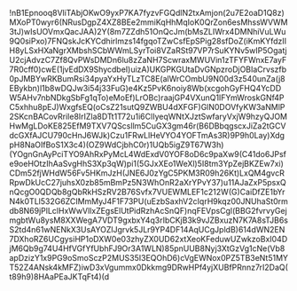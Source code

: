 !nB1Epnooq8VliTAbjOKwO9yxP7KA7fyzvFGQdlN2txAmjon(2u7E2oaD1Q8z)MXoPT0wyr6(NRusDgpZ4XZ8BEe2mmiKqHhMqIoK0QrZon6esMhssWVWM3tJ)wIsUOVmxQacJAA)2Y(8m7ZZdh51OnQcJm(bMsZLIWrx4DMNhiVuLWu9Q0siPxo)7FNQskJcKYCdhirlmzs14fgqoTZwCsfEpSPig28sfDoZ(iKmKYfdzIIH8yLSxHXaNgrXMbshSCbWWmLSyrToi8VZaRSt97VP7rSuKYNv5wIP5OgatjU2cjAdvzC7Zf8QvPWsDMDn6lu8zZaNH7ScwraxMWUVin1zTFYFWnxE7ayF7R0cff0)cwE(1jvEdDX9ShycdbeI)uizA)UKGPKGUtaDvGNpzroDjOBIaCrvszfb0pJMBYwRKBumRsi34pyaYxHyTLzTC8E(alWrCOmbU9N00d3z540unZa(j8EBykbn)l1b8wDQJw3i54j33FuG)e4Kz5PvK6noiy8Wb(xcgohGyFHQ4YcDDW5AHv7nbNDkgSbFg1qTo)eMoEf)LrOBc)raajGP4VXunQ1IFYmWroskGNf4PC5xhhu8pEJ)WxgfsEQ(oCsZ21sutQ9ZWBU4dXFGF)GlN0DOVfyKW3aNMlP2SKcnBACovRrile8IrIZla8DTt1T72u1i6ClIyeqWNtXJztSwfaryVxjW9hzyQJOMHwMgLDoKE825EfM9TXV7QScsllm5CuGX3gm46r(B6DBbqgscxJiZa2tGCVdcGXfAJCU790cHnJ6WJk)Czu1FRwLlHeVYO4YOFTmAs3R)9P9h0Lay)XdgpH8NaOIfBoS1X3c4)(OZ9WdCjbhC0r)1UQb5igZ9T67W3h)(YOgnGnAyPciTYO9AhRxPyMcL4WdExdV0YOF8oD6c9paXw9(C41do6JPsfe9oeHOtzIhAaSvgHhS3Xp3qW)pi1(5GJxXEo1WeXl)5I8tm3YpZejBKZEw7xi)CDm52fjWHdW56Fv5HKmJzH(JNE6J0zYgC5PKM3R09h26Kt)LxQM4gvcRRpwDkUcC27juhsX0zb85mBmPz5N3WhOnR2aXrYPvY37)u11AJaZxP5psxQnQcgO0QDQb8gQbRkHSzRV2B76Svfx7VUEWMLEF1c212W(G)CaiDfZE1bYrN4k0TLl532G6ZCIMmMyJ4F1F73PU(uEzbSaxhV2cIqrH9kqz00JNUhaSt0rmdb8N69jPlLclHxWwVllxZEgsElUtPidRzhAcSnQF)nqFEVpsCgl(BBG2fvrvyGejmgbtWu8ysM8XXWegA7VDT9gxbxY4q3rIbCKjB3k9vJZBxuzN7K7A8sTJB6sS2td4n61wNENkX3UsAYOZlJgrvk5JLr9YP4DF14AqUCgJpldB)614dWN2EN7DXhoRZ6UCgysiHP1oDXW0e03zhyZX0UD62xtXeoKFeduwUZwkzoBxI04DjM6Qb9g74U4HfVGfYfUbhFJ9Or3A1WLN)85pnUUB8Nyj3XtGzVg1cNe(Vb8apDzizY1x9PG9oSmoSczP2MUS35I3EQOhD6)cVgEWNox0PZ5TB3eNt51MYT52Z4ANsk4kMFZ)iwD3xVgummx0Dkkmg9DRwHPf4yjXUBfPRnnz7rI2DaQ(t89h9)8HAaPEaJKTqFt4)(d
